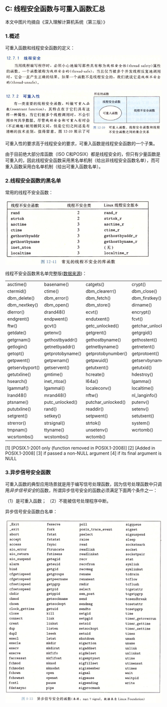 ## C: 线程安全函数与可重入函数汇总

本文中图片均摘自《深入理解计算机系统（第三版）》

### 1.概述

可重入函数和线程安全函数的定义：

![](/assets/c026_001.PNG)

![](/assets/c026_002.PNG)

可重入性的要求高于线程安全的要求，可重入函数是线程安全函数的一个子集。

由于目前绝大部分库函数（ISO C和POSIX）都是线程安全的，但只有少量函数是可重入的，因此线程安全函数采用黑名单机制（给出非线程安全函数名单），而可重入函数采用白名单机制（给出可重入函数名单）。

### 2.线程安全函数的黑名单

常用的线程不安全函数：

![](/assets/c026_003.PNG)

线程不安全函数黑名单完整版([数据来源](http://man7.org/linux/man-pages/man7/pthreads.7.html))：

<table>
   <tr>
      <td>asctime()</td>
      <td>basename()</td>
      <td>catgets()</td>
      <td>crypt()</td>
   </tr>
   <tr>
      <td>ctermid()</td> 
      <td>ctime()</td>
      <td>dbm_clearerr()</td>
      <td>dbm_close()</td>
   </tr>
   <tr>
      <td>dbm_delete()</td>
      <td>dbm_error()</td>
      <td>dbm_fetch()</td>
      <td>dbm_firstkey()</td>
   </tr>
   <tr>
      <td>dbm_nextkey()</td>
      <td>dbm_open()</td>
      <td>dbm_store()</td>
      <td>dirname()</td>
   </tr>
   <tr>
      <td>dlerror()</td>
      <td>drand48()</td>
      <td>ecvt()</td>
      <td>encrypt()</td>
   </tr>
   <tr>
      <td>endgrent()</td>
      <td>endpwent()</td>
      <td>endutxent()</td>
      <td>fcvt()</td>
   </tr>
   <tr>
      <td>ftw()</td>
      <td>gcvt()</td>
      <td>getc_unlocked()</td>
      <td>getchar_unlocked()</td>
   </tr>
   <tr>
      <td>getdate()</td>
      <td>getenv()</td>
      <td>getgrent()</td>
      <td>getgrgid()</td>
   </tr>
   <tr>
      <td>getgrnam()</td>
      <td>gethostbyaddr()</td>
      <td>gethostbyname()</td>
      <td>gethostent()</td>
   </tr>
   <tr>
      <td>getlogin()</td>
      <td>getnetbyaddr()</td>
      <td>getnetbyname()</td>
      <td>getnetent()</td>
   </tr>
   <tr>
      <td>getopt()</td>
      <td>getprotobyname()</td>
      <td>getprotobynumber()</td>
      <td>getprotoent()</td>
   </tr>
   <tr>
      <td>getpwent()</td>
      <td>getpwnam()</td>
      <td>getpwuid()</td>
      <td>getservbyname()</td>
   </tr>
   <tr>
      <td>getservbyport()</td>
      <td>getservent()</td>
      <td>getutxent()</td>
      <td>getutxid()</td>
   </tr>
   <tr>
      <td>getutxline()</td>
      <td>gmtime()</td>
      <td>hcreate()</td>
      <td>hdestroy()</td>
   </tr>
   <tr>
      <td>hsearch()</td>
      <td>inet_ntoa()</td>
      <td>l64a()</td>
      <td>lgamma()</td>
   </tr>
   <tr>
      <td>lgammaf()</td>
      <td>lgammal()</td>
      <td>localeconv()</td>
      <td>localtime()</td>
   </tr>
   <tr>
      <td>lrand48()</td>
      <td>mrand48()</td>
      <td>nftw()</td>
      <td>nl_langinfo()</td>
   </tr>
   <tr>
      <td>ptsname()</td>
      <td>putc_unlocked()</td>
      <td>putchar_unlocked()</td>
      <td>putenv()</td>
   </tr>
   <tr>
      <td>pututxline()</td>
      <td>rand()</td>
      <td>readdir()</td>
      <td>setenv()</td>
   </tr>
   <tr>
      <td>setgrent()</td>
      <td>setkey()</td>
      <td>setpwent()</td>
      <td>setutxent()</td>
   </tr>
   <tr>
      <td>strerror()</td>
      <td>strsignal()</td>
      <td>strtok()</td>
      <td>system()</td>
   </tr>
   <tr>
      <td>tmpnam()</td>
      <td>ttyname()</td>
      <td>unsetenv()</td>
      <td>wcrtomb()</td>
   </tr>
   <tr>
      <td>wcsrtombs()</td>
      <td>wcstombs()</td>
      <td>wctomb()</td>
   </tr>
</table>

[1] [POSIX.1-2001 only (function removed in POSIX.1-2008)]
[2] [Added in POSIX.1-2008]
[3] if passed a non-NULL argument</td>
[4] if its final argument is NULL




### 3.异步信号安全函数

可重入函数的典型应用场景就是用于编写信号处理函数，因为信号处理函数中只调用*异步信号安全*的函数，所谓异步信号安全的函数必须满足下面两个条件之一：

（1）是可重入函数；
（2）不能被信号处理程序中断。

异步信号安全函数白名单：

![](/assets/c026_004.PNG)



